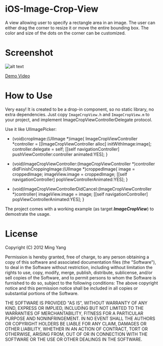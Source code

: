 iOS-Image-Crop-View
===================

A view allowing user to specify a rectangle area in an image. The user can either drag the corner to 
resize it or move the entire bounding box. The color and size of the dots on the corner can be customized.

Screenshot
===================
![alt text](https://raw.github.com/myang-git/iOS-Image-Crop-View/master/ImageCropViewScreenShot.png)

[Demo Video](https://raw.github.com/myang-git/iOS-Image-Crop-View/master/demo.mov)

How to Use
===================
Very easy! It is created to be a drop-in component, so no static library, no extra dependencies.
Just copy <code>ImageCropView.h</code> and <code>ImageCropView.m</code> to your project, 
and implement ImageCropViewControllerDelegate protocol.

Use it like UIImagePicker:

- (void)cropImage:(UIImage *)image{
	ImageCropViewController *controller = [[ImageCropViewController alloc] initWithImage:image];
	controller.delegate = self;
	[[self navigationController] pushViewController:controller animated:YES];
}

- (void)ImageCropViewController:(ImageCropViewController *)controller didFinishCroppingImage:(UIImage *)croppedImage{
   image = croppedImage;
   imageView.image = croppedImage;
   [[self navigationController] popViewControllerAnimated:YES];
}

- (void)ImageCropViewControllerDidCancel:(ImageCropViewController *)controller{
    imageView.image = image;
    [[self navigationController] popViewControllerAnimated:YES];
}


The project comes with a working example (as target ***ImageCropView***) to demostrate the usage. 

License
===================

Copyright (C) 2012 Ming Yang

Permission is hereby granted, free of charge, to any person obtaining a copy of this software and associated documentation files (the "Software"), to deal in the Software without restriction, including without limitation the rights to use, copy, modify, merge, publish, distribute, sublicense, and/or sell copies of the Software, and to permit persons to whom the Software is furnished to do so, subject to the following conditions:
The above copyright notice and this permission notice shall be included in all copies or substantial portions of the Software.

THE SOFTWARE IS PROVIDED "AS IS", WITHOUT WARRANTY OF ANY KIND, EXPRESS OR IMPLIED, INCLUDING BUT NOT LIMITED TO THE WARRANTIES OF MERCHANTABILITY, FITNESS FOR A PARTICULAR PURPOSE AND NONINFRINGEMENT. IN NO EVENT SHALL THE AUTHORS OR COPYRIGHT HOLDERS BE LIABLE FOR ANY CLAIM, DAMAGES OR OTHER LIABILITY, WHETHER IN AN ACTION OF CONTRACT, TORT OR OTHERWISE, ARISING FROM, OUT OF OR IN CONNECTION WITH THE SOFTWARE OR THE USE OR OTHER DEALINGS IN THE SOFTWARE.
